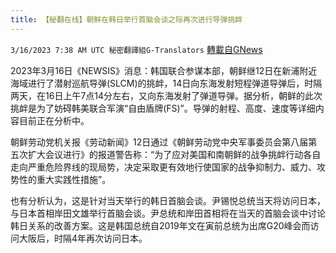 ```yaml
---
title: 【秘翻在线】朝鲜在韩日举行首脑会谈之际再次进行导弹挑衅
---
```

`3/16/2023 7:38 AM UTC 秘密翻譯組G-Translators` [轉載自GNews](https://gnews.org/articles/1018710)

2023年3月16日《NEWSIS》消息：韩国联合参谋本部，朝鲜继12日在新浦附近海域进行了潜射巡航导弹(SLCM)的挑衅，14日向东海发射短程弹道导弹后，时隔两天，在16日上午7点14分左右，又向东海发射了弹道导弹。据分析，朝鲜的此次挑衅是为了妨碍韩美联合军演“自由盾牌(FS)”。导弹的射程、高度、速度等详细内容目前正在分析中。

朝鲜劳动党机关报《劳动新闻》12日通过《朝鲜劳动党中央军事委员会第八届第五次扩大会议进行》的报道警告称：“为了应对美国和南朝鲜的战争挑衅行动各自走向严重危险界线的现局势，决定采取更有效地行使国家的战争抑制力、威力、攻势性的重大实践性措施”。

也有分析认为，这是针对当天举行的韩日首脑会谈。尹锡悦总统当天将访问日本，与日本首相岸田文雄举行首脑会谈。尹总统和岸田首相将在当天的首脑会谈中讨论韩日关系的改善方案。这是韩国总统自2019年文在寅前总统为出席G20峰会而访问大阪后，时隔4年再次访问日本。
